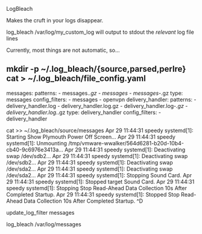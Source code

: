 LogBleach

  Makes the cruft in your logs disappear.

  log_bleach /var/log/my_custom_log
    will output to stdout the _relevant_ log file lines

  Currently, most things are not automatic, so...

  mkdir -p ~/.log_bleach/{source,parsed,perlre}
  cat > ~/.log_bleach/file_config.yaml
---
messages:
  patterns:
    - messages.*.gz
    - messages
    - messages-*.gz
  type: messages
  config_filters:
    - messages
    - openvpn
delivery_handler:
  patterns:
    - delivery_handler.log
    - delivery_handler.log.gz
    - delivery_handler.log-*.gz
    - delivery_handler.log.*.gz
  type: delivery_handler
  config_filters:
    - delivery_handler

cat >> ~/.log_bleach/source/messages
Apr 29 11:44:31 speedy systemd[1]: Starting Show Plymouth Power Off Screen...
Apr 29 11:44:31 speedy systemd[1]: Unmounting /tmp/vmware-wwalker/564d6281-b20d-10b4-cb40-9c6976e3413a...
Apr 29 11:44:31 speedy systemd[1]: Deactivating swap /dev/sdb2...
Apr 29 11:44:31 speedy systemd[1]: Deactivating swap /dev/sdb2...
Apr 29 11:44:31 speedy systemd[1]: Deactivating swap /dev/sda2...
Apr 29 11:44:31 speedy systemd[1]: Deactivating swap /dev/sda2...
Apr 29 11:44:31 speedy systemd[1]: Stopping Sound Card.
Apr 29 11:44:31 speedy systemd[1]: Stopped target Sound Card.
Apr 29 11:44:31 speedy systemd[1]: Stopping Stop Read-Ahead Data Collection 10s After Completed Startup.
Apr 29 11:44:31 speedy systemd[1]: Stopped Stop Read-Ahead Data Collection 10s After Completed Startup.
^D

update_log_filter messages

log_bleach /var/log/messages

